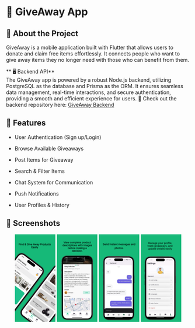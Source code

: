 # 🎁 GiveAway App

## 📌 About the Project

GiveAway is a mobile application built with Flutter that allows users to donate and claim free items effortlessly. It connects people who want to give away items they no longer need with those who can benefit from them.

** 🖥 Backend API**  
The GiveAway app is powered by a robust Node.js backend, utilizing PostgreSQL as the database and Prisma as the ORM. It ensures seamless data management, real-time interactions, and secure authentication, providing a smooth and efficient experience for users.
🔗 Check out the backend repository here: [GiveAway Backend](https://github.com/aminick21/giveaway-backend)  


## 🚀 Features

* User Authentication (Sign up/Login)

* Browse Available Giveaways

* Post Items for Giveaway

* Search & Filter Items

* Chat System for Communication

* Push Notifications

* User Profiles & History

## 📱 Screenshots

<div align="center">
  
  <img src="https://raw.githubusercontent.com/aminick21/giveaway-app/refs/heads/main/app_screenshots/image1.jpg" alt="About the App" width="22%">
  <img src="https://raw.githubusercontent.com/aminick21/giveaway-app/refs/heads/main/app_screenshots/image2.jpg" alt="About the App" width="22%">
  <img src="https://raw.githubusercontent.com/aminick21/giveaway-app/refs/heads/main/app_screenshots/image3.jpg" alt="About the App" width="22%">
  <img src="https://raw.githubusercontent.com/aminick21/giveaway-app/refs/heads/main/app_screenshots/image4.jpg" alt="About the App" width="22%">
</div>
